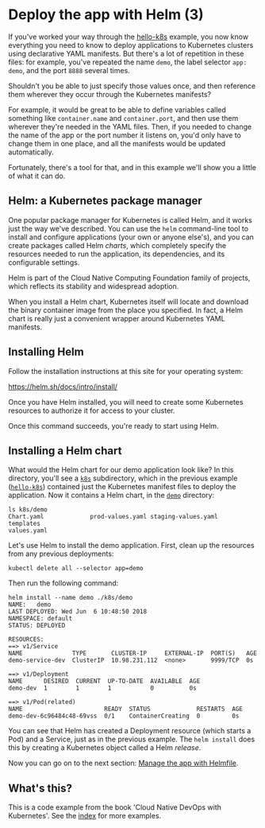 # Deploy the app with Helm (3)

If you've worked your way through the [hello-k8s](/hello-k8s) example, you now know everything you need to know to deploy applications to Kubernetes clusters using declarative YAML manifests. But there's a lot of repetition in these files: for example, you've repeated the name `demo`, the label selector `app: demo`, and the port `8888` several times.

Shouldn't you be able to just specify those values once, and then reference them wherever they occur through the Kubernetes manifests?

For example, it would be great to be able to define variables called something like `container.name` and `container.port`, and then use them wherever they're needed in the YAML files. Then, if you needed to change the name of the app or the port number it listens on, you'd only have to change them in one place, and all the manifests would be updated automatically.

Fortunately, there's a tool for that, and in this example we'll show you a little of what it can do.

## Helm: a Kubernetes package manager

One popular package manager for Kubernetes is called Helm, and it works just the way we've described. You can use the `helm` command-line tool to install and configure applications (your own or anyone else's), and you can create packages called Helm _charts_, which completely specify the resources needed to run the application, its dependencies, and its configurable settings.

Helm is part of the Cloud Native Computing Foundation family of projects, which reflects its stability and widespread adoption.

When you install a Helm chart, Kubernetes itself will locate and download the binary container image from the place you specified. In fact, a Helm chart is really just a convenient wrapper around Kubernetes YAML manifests.

## Installing Helm

Follow the installation instructions at this site for your operating system:

https://helm.sh/docs/intro/install/

Once you have Helm installed, you will need to create some Kubernetes resources to authorize it for access to your cluster.


Once this command succeeds, you're ready to start using Helm.

## Installing a Helm chart

What would the Helm chart for our demo application look like? In this directory, you'll see a [`k8s`](k8s) subdirectory, which in the previous example ([`hello-k8s`](/hello-k8s)) contained just the Kubernetes manifest files to deploy the application. Now it contains a Helm chart, in the [`demo`](k8s/demo) directory:

```
ls k8s/demo
Chart.yaml             prod-values.yaml staging-values.yaml    templates
values.yaml
```

Let's use Helm to install the demo application. First, clean up the resources from any previous deployments:

```
kubectl delete all --selector app=demo
```

Then run the following command:

```
helm install --name demo ./k8s/demo
NAME:   demo
LAST DEPLOYED: Wed Jun  6 10:48:50 2018
NAMESPACE: default
STATUS: DEPLOYED

RESOURCES:
==> v1/Service
NAME              TYPE       CLUSTER-IP     EXTERNAL-IP  PORT(S)   AGE
demo-service-dev  ClusterIP  10.98.231.112  <none>       9999/TCP  0s

==> v1/Deployment
NAME      DESIRED  CURRENT  UP-TO-DATE  AVAILABLE  AGE
demo-dev  1        1        1           0          0s

==> v1/Pod(related)
NAME                       READY  STATUS             RESTARTS  AGE
demo-dev-6c96484c48-69vss  0/1    ContainerCreating  0         0s
```

You can see that Helm has created a Deployment resource (which starts a Pod) and a Service, just as in the previous example. The `helm install` does this by creating a Kubernetes object called a Helm _release_.

Now you can go on to the next section: [Manage the app with Helmfile](/hello-helmfile).


## What's this?

This is a code example from the book 'Cloud Native DevOps with Kubernetes'. See the [index](/README.md) for more examples.
